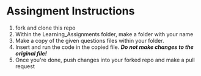 # Assingment  Instructions

1. fork and clone this repo
2. Within the Learning_Assignments folder, make a folder with your name
3. Make a copy of the given questions files within your folder.
4. Insert and run the code in the copied file. __*Do not make changes to the original file!*__
5. Once you're done, push changes into your forked repo and make a pull request
